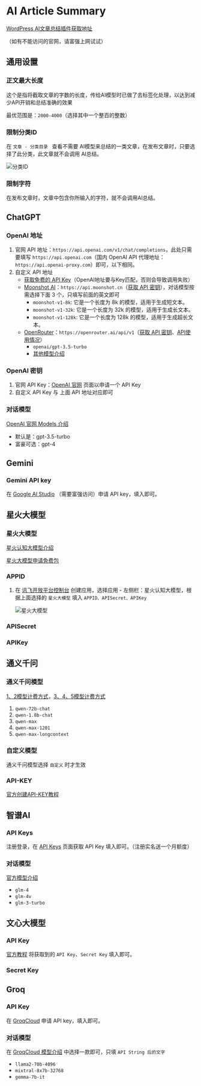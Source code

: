# AI Article Summary

[WordPress AI文章总结插件获取地址](https://www.wangdu.site/course/2050.html)

（如有不能访问的官网，请富强上网试试）

## 通用设置

### 正文最大长度

这个是指将截取文章的字数的长度，传给AI模型时已做了去标签化处理，以达到减少API开销和总结准确的效果

最优范围是：`2000-4000`（选择其中一个整百的整数）

### 限制分类ID

在 `文章 - 分类目录 ` 查看不需要 AI模型来总结的一类文章，在发布文章时，只要选择了此分类，此文章就不会调用 AI总结。

![分类ID](https://usacdn.wangdu.site/file/blog-cdn/WP-CDN-02/2024/202403201132225.webp)

### 限制字符

在发布文章时，文章中包含你所输入的字符，就不会调用AI总结。

## ChatGPT

### OpenAI 地址

1. 官网 API 地址：`https://api.openai.com/v1/chat/completions`，此处只需要填写 `https://api.openai.com`（国内 OpenAI API 代理地址：`https://api.openai-proxy.com`）即可，以下相同。
2. 自定义 API 地址
   - [获取免费的 API Key](https://www.wangdu.site/software/ai/1955.html)（OpenAI地址要与Key匹配，否则会导致调用失败）
   - [Moonshot AI](https://platform.moonshot.cn/docs/api-reference)：`https://api.moonshot.cn`（[获取 API 密钥](https://platform.moonshot.cn/docs/docs#%E8%8E%B7%E5%8F%96-api-%E5%AF%86%E9%92%A5)），对话模型按需选择下面 3 个，只填写前面的英文即可
     - `moonshot-v1-8k`: 它是一个长度为 8k 的模型，适用于生成短文本。
     - `moonshot-v1-32k`: 它是一个长度为 32k 的模型，适用于生成长文本。
     - `moonshot-v1-128k`: 它是一个长度为 128k 的模型，适用于生成超长文本。
   - [OpenRouter](https://openrouter.ai/)：`https://openrouter.ai/api/v1`（[获取 API 密钥](https://openrouter.ai/keys)、[API使用情况](https://openrouter.ai/activity)）
     - `openai/gpt-3.5-turbo`
     - [其他模型介绍](https://openrouter.ai/docs#models)

### OpenAI 密钥

1. 官网 API Key：[OpenAI 官网](https://platform.openai.com/account/api-keys) 页面以申请一个 API Key
2. 自定义 API Key 与 上面 API 地址对应即可

### 对话模型

[OpenAI 官网 Models 介绍](https://platform.openai.com/docs/models/gpt-4-and-gpt-4-turbo)

- 默认是：gpt-3.5-turbo
- 富豪可选：gpt-4

## Gemini

### Gemini API key

在 [Google AI Studio](https://aistudio.google.com/app/apikey) （需要富强访问）申请 API key，填入即可。

## 星火大模型

### 星火大模型

[星火认知大模型介绍](https://www.xfyun.cn/doc/spark/Web.html#_1-%E6%8E%A5%E5%8F%A3%E8%AF%B4%E6%98%8E)

[星火大模型申请免费包](https://xinghuo.xfyun.cn/sparkapi?scr=price)

### APPID

1. 在 [讯飞开放平台控制台](https://console.xfyun.cn/app/myapp) 创建应用，选择应用 - 左侧栏：星火认知大模型，根据上面选择的 `星火大模型` 填入 `APPID、APISecret、APIKey`

   ![星火大模型](https://usacdn.wangdu.site/file/blog-cdn/WP-CDN-02/2024/202403201355663.webp)

### APISecret

### APIKey

## 通义千问

### 通义千问模型

[1、2模型计费方式](https://help.aliyun.com/zh/dashscope/developer-reference/tongyi-qianwen-7b-14b-72b-metering-and-billing)，[3、4、5模型计费方式](https://help.aliyun.com/zh/dashscope/developer-reference/tongyi-thousand-questions-metering-and-billing)

1. `qwen-72b-chat`
2. `qwen-1.8b-chat`
3. `qwen-max`
4. `qwen-max-1201`
5. `qwen-max-longcontext`

### 自定义模型

通义千问模型选择 `自定义` 时才生效

### API-KEY

[官方创建API-KEY教程](https://help.aliyun.com/zh/dashscope/developer-reference/activate-dashscope-and-create-an-api-key)

## 智谱AI

### API Keys

注册登录，在 [API Keys](https://open.bigmodel.cn/usercenter/apikeys) 页面获取 API Key 填入即可。（注册实名送一个月额度）

### 对话模型

[官方模型介绍](https://open.bigmodel.cn/dev/api#language)

- `glm-4`
- `glm-4v`
- `glm-3-turbo`

## 文心大模型

### API Key

[官方教程](https://cloud.baidu.com/doc/WENXINWORKSHOP/s/flfmc9do2#api-%E8%B0%83%E7%94%A8%E6%B5%81%E7%A8%8B%E7%AE%80%E4%BB%8B) 将获取到的 `API Key`、`Secret Key` 填入即可。

### Secret Key

## Groq

### API Key

在 [GroqCloud](https://console.groq.com/keys) 申请 API key，填入即可。

### 对话模型

在 [GroqCloud 模型介绍](https://console.groq.com/docs/models) 中选择一款即可，只填 `API String 后的文字`

- `llama2-70b-4096`
- `mixtral-8x7b-32768`
- `gemma-7b-it`